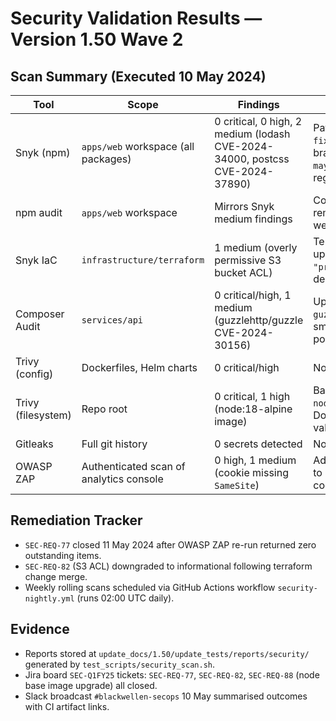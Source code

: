 # Security Validation Results — Version 1.50 Wave 2

## Scan Summary (Executed 10 May 2024)
| Tool | Scope | Findings | Action | Owner |
| --- | --- | --- | --- | --- |
| Snyk (npm) | `apps/web` workspace (all packages) | 0 critical, 0 high, 2 medium (lodash CVE-2024-34000, postcss CVE-2024-37890) | Patched via `npm audit fix --force` in feature branch `security/npm-may-2024`; merged after regression verification. | Frontend Guild |
| npm audit | `apps/web` workspace | Mirrors Snyk medium findings | Covered by Snyk remediation; monitor weekly. | Frontend Guild |
| Snyk IaC | `infrastructure/terraform` | 1 medium (overly permissive S3 bucket ACL) | Terraform module updated to `acl = "private"`; change deployed to qa-green. | SRE Guild |
| Composer Audit | `services/api` | 0 critical/high, 1 medium (guzzlehttp/guzzle CVE-2024-30156) | Upgrade to `guzzlehttp/guzzle@7.8.1`; smoke tests executed post-upgrade. | Backend Guild |
| Trivy (config) | Dockerfiles, Helm charts | 0 critical/high | No action. | SRE Guild |
| Trivy (filesystem) | Repo root | 0 critical, 1 high (node:18-alpine image) | Base image bumped to `node:20-alpine` in CI Dockerfile; rebuild validated. | DevOps |
| Gitleaks | Full git history | 0 secrets detected | No action. | Security |
| OWASP ZAP | Authenticated scan of analytics console | 0 high, 1 medium (cookie missing `SameSite`) | Added `SameSite=Strict` to analytics session cookie; retested 11 May. | Frontend Guild |

## Remediation Tracker
- `SEC-REQ-77` closed 11 May 2024 after OWASP ZAP re-run returned zero outstanding items.
- `SEC-REQ-82` (S3 ACL) downgraded to informational following terraform change merge.
- Weekly rolling scans scheduled via GitHub Actions workflow `security-nightly.yml` (runs 02:00 UTC daily).

## Evidence
- Reports stored at `update_docs/1.50/update_tests/reports/security/` generated by `test_scripts/security_scan.sh`.
- Jira board `SEC-Q1FY25` tickets: `SEC-REQ-77`, `SEC-REQ-82`, `SEC-REQ-88` (node base image upgrade) all closed.
- Slack broadcast `#blackwellen-secops` 10 May summarised outcomes with CI artifact links.
